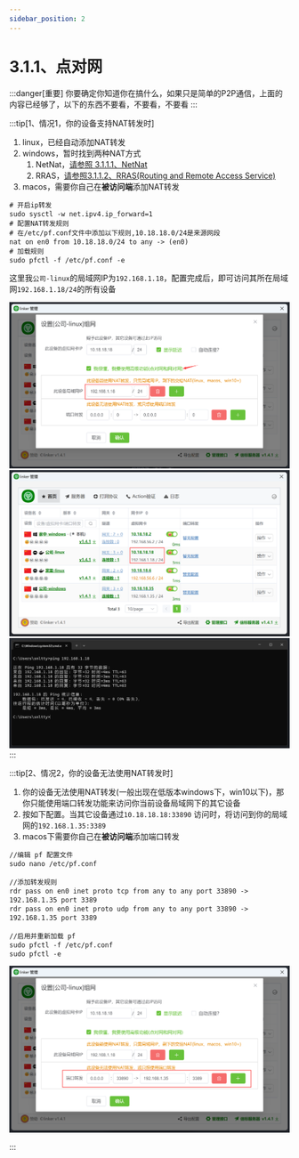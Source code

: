 ```yaml
---
sidebar_position: 2
---
```


# 3.1.1、点对网

:::danger[重要]
你要确定你知道你在搞什么，如果只是简单的P2P通信，上面的内容已经够了，以下的东西不要看，不要看，不要看
:::

:::tip[1、情况1，你的设备支持NAT转发时]

1. linux，已经自动添加NAT转发
2. windows，暂时找到两种NAT方式
    1. NetNat，<a href="./3.1.1.1、NetNat">请参照 3.1.1.1、NetNat</a>
    2. RRAS，<a href="./3.1.1.2、RRAS">请参照3.1.1.2、RRAS(Routing and Remote Access Service)</a>
3. macos，需要你自己在**被访问端**添加NAT转发
```
# 开启ip转发
sudo sysctl -w net.ipv4.ip_forward=1
# 配置NAT转发规则
# 在/etc/pf.conf文件中添加以下规则,10.18.18.0/24是来源网段
nat on en0 from 10.18.18.0/24 to any -> (en0)
# 加载规则
sudo pfctl -f /etc/pf.conf -e
```

这里我`公司-linux`的局域网IP为`192.168.1.18`，配置完成后，即可访问其所在局域网`192.168.1.18/24`的所有设备

![Docusaurus Plushie](./img/tuntap12n-1.png)
![Docusaurus Plushie](./img/tuntap12n-2.png)
![Docusaurus Plushie](./img/tuntap12n-3.png)
:::




:::tip[2、情况2，你的设备无法使用NAT转发时]

1. 你的设备无法使用NAT转发(一般出现在低版本windows下，win10以下)，那你只能使用端口转发功能来访问你当前设备局域网下的其它设备
2. 按如下配置。当其它设备通过`10.18.18.18:33890` 访问时，将访问到你的局域网的`192.168.1.35:3389`
3. macos下需要你自己在**被访问端**添加端口转发
```
//编辑 pf 配置文件
sudo nano /etc/pf.conf

//添加转发规则
rdr pass on en0 inet proto tcp from any to any port 33890 -> 192.168.1.35 port 3389
rdr pass on en0 inet proto udp from any to any port 33890 -> 192.168.1.35 port 3389

//启用并重新加载 pf
sudo pfctl -f /etc/pf.conf
sudo pfctl -e
```

![Docusaurus Plushie](./img/tuntap-forward.png)

:::

